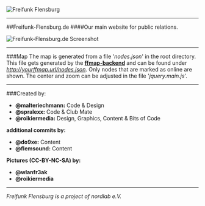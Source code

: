 ![Freifunk Flensburg](https://raw.githubusercontent.com/freifunk-flensburg/website/master/assets/images/freifunk-flensburg.png)

---
##Freifunk-Flensburg.de
####Our main website for public relations.


![Freifunk-Flensburg.de Screenshot](http://stuff.roikiermedia.de/fffl-web.jpg)

---
###Map
The map is generated from a file '*nodes.json*' in the root directory. This file gets generated by the [**ffmap-backend**](https://github.com/ffnord/ffmap-backend) and can be found under *http://yourffmap.url/nodes.json*. Only nodes that are marked as online are shown. The center and zoom can be adjusted in the file '*jquery.main.js*'.

---

###Created by:

- **@malteriechmann:** Code & Design
- **@spralexx:** Code & Club Mate
- **@roikiermedia:** Design, Graphics, Content & Bits of Code

**additional commits by:**

- **@do9xe:** Content
- **@flemsound:** Content

**Pictures (CC-BY-NC-SA) by:**

- **@wlanfr3ak**
- **@roikiermedia**

---
*Freifunk Flensburg is a project of nordlab e.V.*
